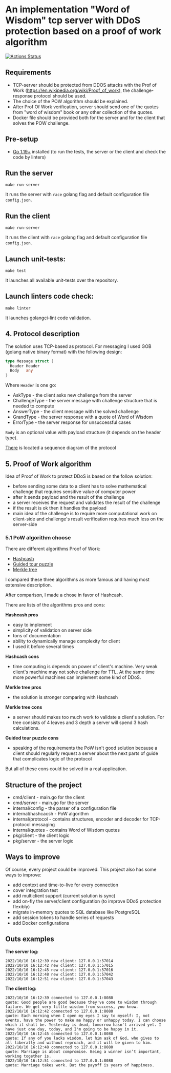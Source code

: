 # An implementation "Word of Wisdom" tcp server with DDoS protection based on a proof of work algorithm

[![Actions Status](https://github.com/nightlord189/tcp-pow-go/workflows/main/badge.svg)](https://github.com/nightlord189/tcp-pow-go/actions)

## Requirements

- TCP-server should be protected from DDOS attacks with the Prof of Work (https://en.wikipedia.org/wiki/Proof_of_work),
  the challenge-response protocol should be used.
- The choice of the POW algorithm should be explained.
- After Prof Of Work verification, server should send one of the quotes from "word of wisdom" book or any other
  collection of the quotes.
- Docker file should be provided both for the server and for the client that solves the POW challenge.

## Pre-setup

- [Go 1.19+](https://go.dev/dl/) installed (to run the tests, the server or the client and check the code by linters)

## Run the server

```shell
make run-server
```

It runs the server with `race` golang flag and default configuration file `config.json`.

## Run the client

```shell
make run-server
```

It runs the client with `race` golang flag and default configuration file `config.json`.

## Launch unit-tests:

```
make test
```

It launches all available unit-tests over the repository.

## Launch linters code check:

```
make linter
```

It launches golangci-lint code validation.

## 4. Protocol description

The solution uses TCP-based as protocol.
For messaging I used GOB (golang native binary format) with the following design:

```go
type Message struct {
  Header Header
  Body   any
}
```

Where `Header` is one go:

- AskType - the client asks new challenge from the server
- ChallengeType - the server message with challenge structure that is needed to compute
- AnswerType - the client message with the solved challenge
- GrandType - the server response with a quote of Word of Wisdom
- ErrorType - the server response for unsuccessful cases

`Body` is an optional value with payload structure (it depends on the header type).

[There](./protocol.puml) is located a sequence diagram of the protocol

## 5. Proof of Work algorithm

Idea of Proof of Work to protect DDoS is based on the follow solution:

- before sending some data to a client has to solve mathematical challenge that requires sensitive value of computer
  power
- after it sends payload and the result of the challenge
- a server receives the request and validates the result of the challenge
- if the result is ok then it handles the payload
- main idea of the challenge is to require more computational work on client-side and challenge's result verification
  requires much
  less on the server-side

### 5.1 PoW algorithm choose

There are different algorithms Proof of Work:

- [Hashcash](https://en.wikipedia.org/wiki/Hashcash)
- [Guided tour puzzle](https://en.wikipedia.org/wiki/Guided_tour_puzzle_protocol)
- [Merkle tree](https://en.wikipedia.org/wiki/Merkle_tree)

I compared these three algorithms as more famous and having most extensive description.

After comparison, I made a chose in favor of Hashcash.

There are lists of the algorithms pros and cons:

**Hashcash pros**

- easy to implement
- simplicity of validation on server side
- tons of documentation
- ability to dynamically manage complexity for client
- I used it before several times

**Hashcash cons**

- time computing is depends on power of client's machine. Very weak client's machine may not solve challenge for TTL. At
  the same time more powerful machines can implement some kind of DDoS.

**Merkle tree pros**

- the solution is stronger comparing with Hashcash

**Merkle tree cons**

- a server should makes too much work to validate a client's solution. For tree consists of 4 leaves and 3 depth a
  server
  will spend 3 hash calculations.

**Guided tour puzzle cons**

- speaking of the requirements the PoW isn't good solution because a client should regularly request a server about the
  next parts of guide that complicates logic of the protocol

But all of these cons could be solved in a real application.

## Structure of the project

- cmd/client - main.go for the client
- cmd/server - main.go for the server
- internal/config - the parser of a configuration file
- internal/hashcacsh - PoW algorithm
- internal/protocol - contains structures, encoder and decoder for TCP-protocol messaging
- internal/quotes - contains Word of Wisdom quotes
- pkg/client - the client logic
- pkg/server - the server logic

## Ways to improve

Of course, every project could be improved. This project also has some ways to improve:

- add context and time-to-live for every connection
- cover integration test
- add multiclient support (current solution is sync)
- add on-fly the server/client configuration (to improve DDoS protection flexibly)
- migrate in-memory quotes to SQL database like PostgreSQL
- add session tokens to handle series of requests
- add Docker configurations

## Outs examples

**The server log:**

```shell
2022/10/10 16:12:39 new client: 127.0.0.1:57014
2022/10/10 16:12:42 new client: 127.0.0.1:57015
2022/10/10 16:12:45 new client: 127.0.0.1:57016
2022/10/10 16:12:48 new client: 127.0.0.1:57042
2022/10/10 16:12:51 new client: 127.0.0.1:57043
```

**The client log:**
```shell
2022/10/10 16:12:39 connected to 127.0.0.1:8080
quote: Good people are good because they've come to wisdom through failure. We get very little wisdom from success, you know.
2022/10/10 16:12:42 connected to 127.0.0.1:8080
quote: Each morning when I open my eyes I say to myself: I, not events, have the power to make me happy or unhappy today. I can choose which it shall be. Yesterday is dead, tomorrow hasn't arrived yet. I have just one day, today, and I'm going to be happy in it.
2022/10/10 16:12:45 connected to 127.0.0.1:8080
quote: If any of you lacks wisdom, let him ask of God, who gives to all liberally and without reproach, and it will be given to him.
2022/10/10 16:12:48 connected to 127.0.0.1:8080
quote: Marriage is about compromise. Being a winner isn’t important, working together is.
2022/10/10 16:12:51 connected to 127.0.0.1:8080
quote: Marriage takes work. But the payoff is years of happiness.
```